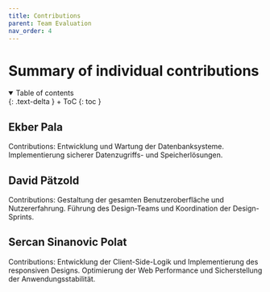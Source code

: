 ```yaml
---
title: Contributions
parent: Team Evaluation
nav_order: 4
---
```


# Summary of individual contributions

<details open markdown="block">
{: .text-delta }
<summary>Table of contents</summary>
+ ToC
{: toc }
</details>

## Ekber Pala

Contributions: Entwicklung und Wartung der Datenbanksysteme. Implementierung sicherer Datenzugriffs- und Speicherlösungen.

## David Pätzold

Contributions: Gestaltung der gesamten Benutzeroberfläche und Nutzererfahrung. Führung des Design-Teams und Koordination der Design-Sprints. 

## 	Sercan Sinanovic Polat

Contributions: Entwicklung der Client-Side-Logik und Implementierung des responsiven Designs. Optimierung der Web Performance und Sicherstellung der Anwendungsstabilität.
